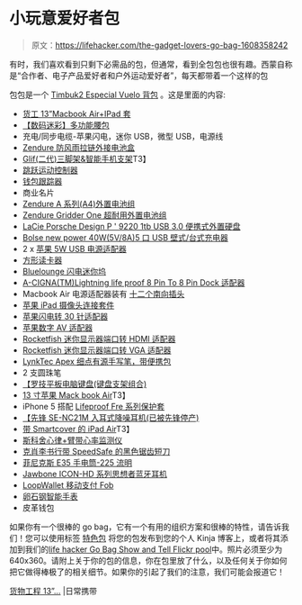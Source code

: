 # 小玩意爱好者包

> 原文：<https://lifehacker.com/the-gadget-lovers-go-bag-1608358242>

有时，我们喜欢看到只剩下必需品的包，但通常，看到全包包也很有趣。西蒙自称是“合作者、电子产品爱好者和户外运动爱好者”，每天都带着一个这样的包



包包是一个 [Timbuk2 Especial Vuelo 背包](http://www.amazon.com/gp/product/B00E1O3JEA?asc_campaign=InlineText&asc_refurl=https://lifehacker.com/the-gadget-lovers-go-bag-1608358242&asc_source=&tag=kinjalifehackerlink-20) 。这是里面的内容:

*   [货工 13”Macbook Air+IPad 套](http://www.cargo-works.com/products/13-macbook-air-ipad-sleeve)
*   [【数码迷彩】多功能腰包](http://www.amazon.com/gp/product/B006DQ515Y?asc_campaign=InlineText&asc_refurl=https://lifehacker.com/the-gadget-lovers-go-bag-1608358242&asc_source=&tag=kinjalifehackerlink-20)
*   充电/同步电缆-苹果闪电，迷你 USB，微型 USB，电源线
*   [Zendure 防风雨拉链外接电池盒](http://www.amazon.com/Zendure-Weatherproof-External-Batteries-Portable/dp/B00GDZCNWO?asc_campaign=InlineText&asc_refurl=https://lifehacker.com/the-gadget-lovers-go-bag-1608358242&asc_source=&tag=kinjalifehackerlink-20)
*   [Glif(二代)三脚架&智能手机支架](http://www.studioneat.com/products/glif)T3】
*   [跳跃运动控制器](http://www.amazon.com/Leap-Motion-Controller-Packaging-Software/dp/B00HVYBWQO?asc_campaign=InlineText&asc_refurl=https://lifehacker.com/the-gadget-lovers-go-bag-1608358242&asc_source=&tag=kinjalifehackerlink-20)
*   [钱包跟踪器](http://www.amazon.com/Wallet-TrackR-Bluetooth-Device-Packaging/dp/B00FK0ECYA?asc_campaign=InlineText&asc_refurl=https://lifehacker.com/the-gadget-lovers-go-bag-1608358242&asc_source=&tag=kinjalifehackerlink-20)
*   商业名片
*   [Zendure A 系列(A4)外置电池组](http://zendure.com/a-series-external-battery/)
*   [Zendure Gridder One 超耐用外置电池组](http://www.amazon.com/Zendure-Gridder-Ultra-durable-Portable-Charger/dp/B00ICYWB0I?asc_campaign=InlineText&asc_refurl=https://lifehacker.com/the-gadget-lovers-go-bag-1608358242&asc_source=&tag=kinjalifehackerlink-20)
*   [LaCie Porsche Design P ' 9220 1tb USB 3.0 便携式外置硬盘](http://www.amazon.com/LaCie-Porsche-Portable-External-302000/dp/B0058VIXBY?asc_campaign=InlineText&asc_refurl=https://lifehacker.com/the-gadget-lovers-go-bag-1608358242&asc_source=&tag=kinjalifehackerlink-20)
*   [Bolse new power 40W(5V/8A)5 口 USB 壁式/台式充电器](http://www.amazon.com/gp/product/B00IUAHGU4?asc_campaign=InlineText&asc_refurl=https://lifehacker.com/the-gadget-lovers-go-bag-1608358242&asc_source=&tag=kinjalifehackerlink-20)
*   2 x [苹果 5W USB 电源适配器](http://www.amazon.com/Apple-5W-USB-Power-Adapter/dp/B0097BEFWC/ref=sr_1_1?asc_campaign=InlineText&asc_refurl=https://lifehacker.com/the-gadget-lovers-go-bag-1608358242&asc_source=&tag=kinjalifehackerlink-20)
*   [方形读卡器](http://www.amazon.com/Square-Reader-iPhone-Android-Rebate/dp/B00HZYK3CO?asc_campaign=InlineText&asc_refurl=https://lifehacker.com/the-gadget-lovers-go-bag-1608358242&asc_source=&tag=kinjalifehackerlink-20)
*   [Bluelounge 闪电迷你坞](http://www.amazon.com/Bluelounge-MD-US-L-MiniDock-Lightning/dp/B00CXUREDG?asc_campaign=InlineText&asc_refurl=https://lifehacker.com/the-gadget-lovers-go-bag-1608358242&asc_source=&tag=kinjalifehackerlink-20)
*   [A-CIGNA(TM)Lightning life proof 8 Pin To 8 Pin Dock 适配器](http://www.amazon.com/gp/product/B00F5HJPRW?asc_campaign=InlineText&asc_refurl=https://lifehacker.com/the-gadget-lovers-go-bag-1608358242&asc_source=&tag=kinjalifehackerlink-20)
*   Macbook Air 电源适配器装有 [十二个南向插头](http://www.amazon.com/Twelve-South-PlugBug-All---one/dp/B0062IM9EY?asc_campaign=InlineText&asc_refurl=https://lifehacker.com/the-gadget-lovers-go-bag-1608358242&asc_source=&tag=kinjalifehackerlink-20)
*   [苹果 iPad 摄像头连接套件](http://www.amazon.com/Apple-iPad-Camera-Connection-MC531ZM/dp/B003K1EYM6?asc_campaign=InlineText&asc_refurl=https://lifehacker.com/the-gadget-lovers-go-bag-1608358242&asc_source=&tag=kinjalifehackerlink-20)
*   [苹果闪电转 30 针适配器](http://www.amazon.com/Apple-Lightning-to-30-Pin-Adapter/dp/B009A5EIWC?asc_campaign=InlineText&asc_refurl=https://lifehacker.com/the-gadget-lovers-go-bag-1608358242&asc_source=&tag=kinjalifehackerlink-20)
*   [苹果数字 AV 适配器](http://www.amazon.com/Apple-Digital-AV-Adapter-MD098ZM/dp/B007IRBNRW?asc_campaign=InlineText&asc_refurl=https://lifehacker.com/the-gadget-lovers-go-bag-1608358242&asc_source=&tag=kinjalifehackerlink-20)
*   [Rocketfish 迷你显示器端口转 HDMI 适配器](http://www.amazon.com/Rocketfish-Mini-Display-Port-to-HDMI-Adapter/dp/B005FFRB8O?asc_campaign=InlineText&asc_refurl=https://lifehacker.com/the-gadget-lovers-go-bag-1608358242&asc_source=&tag=kinjalifehackerlink-20)
*   [Rocketfish 迷你显示器端口转 VGA 适配器](http://www.amazon.com/Rocketfish-Mini-Display-Port-to-VGA-Adapter/dp/B005JPJONA?asc_campaign=InlineText&asc_refurl=https://lifehacker.com/the-gadget-lovers-go-bag-1608358242&asc_source=&tag=kinjalifehackerlink-20)
*   [LynkTec Apex 细点有源手写笔，带便携包](http://www.lynktec.com/Apex-Fine-Point-Active-Stylus-p/lttg-0011.htm)
*   2 支圆珠笔
*   [【罗技平板电脑键盘(键盘支架组合)](http://www.amazon.com/Logitech-Tablet-Keyboard-Keyboard--generation/dp/B0054L8MR8?asc_campaign=InlineText&asc_refurl=https://lifehacker.com/the-gadget-lovers-go-bag-1608358242&asc_source=&tag=kinjalifehackerlink-20)
*   [13 寸苹果 Mack book Air](http://store.apple.com/us/buy-mac/macbook-air)T3】
*   iPhone 5 搭配 [Lifeproof Fre 系列保护套](http://www.amazon.com/LifeProof-fre-Series-Case-iPhone/dp/B00AIH0IAC?asc_campaign=InlineText&asc_refurl=https://lifehacker.com/the-gadget-lovers-go-bag-1608358242&asc_source=&tag=kinjalifehackerlink-20)
*   [【先锋 SE-NC21M 入耳式降噪耳机(已被先锋停产)](http://www.amazon.com/Pioneer-SE-NC21M-Noise-Cancelling-Discontinued-Manufacturer/dp/B0089I0YQK?asc_campaign=InlineText&asc_refurl=https://lifehacker.com/the-gadget-lovers-go-bag-1608358242&asc_source=&tag=kinjalifehackerlink-20)
*   [带 Smartcover 的 iPad Air](http://www.amazon.com/Apple-MD785LL-Wi-Fi-NEWEST-VERSION/dp/B00G2TK76A?asc_campaign=InlineText&asc_refurl=https://lifehacker.com/the-gadget-lovers-go-bag-1608358242&asc_source=&tag=kinjalifehackerlink-20)T3】
*   [斯科舍心律+臂带心率监测仪](http://www.scosche.com/rhythm+)
*   [克肖李书行带 SpeedSafe 的黑色锯齿短刀](http://www.amazon.com/gp/product/B0074FDKN8?asc_campaign=InlineText&asc_refurl=https://lifehacker.com/the-gadget-lovers-go-bag-1608358242&asc_source=&tag=kinjalifehackerlink-20)
*   [菲尼克斯 E35 手电筒-225 流明](http://www.amazon.com/gp/product/B0091TZS8U?asc_campaign=InlineText&asc_refurl=https://lifehacker.com/the-gadget-lovers-go-bag-1608358242&asc_source=&tag=kinjalifehackerlink-20)
*   [Jawbone ICON-HD 系列思想者蓝牙耳机](http://www.amazon.com/Jawbone-ICON-HD-Bluetooth-Packaging/dp/B005MHGBX6?asc_campaign=InlineText&asc_refurl=https://lifehacker.com/the-gadget-lovers-go-bag-1608358242&asc_source=&tag=kinjalifehackerlink-20)
*   [LoopWallet 移动支付 Fob](http://www.looppay.com/)
*   [卵石钢智能手表](https://getpebble.com/steel)
*   皮革钱包

如果你有一个很棒的 go bag，它有一个有用的组织方案和很棒的特性，请告诉我们！您可以使用标签 [特色包](http://kinja.com/tag/featured-bag) 将您的包发布到您的个人 Kinja 博客上，或者将其添加到我们的[life hacker Go Bag Show and Tell Flickr pool](http://www.flickr.com/groups/2301352@N21)中。照片必须至少为 640x360。请附上关于你的包的信息，你在包里放了什么，以及任何关于你如何把它做得棒极了的相关细节。如果你的引起了我们的注意，我们可能会报道它！

[货物工程 13”...](http://everyday-carry.com/post/89885272610/cargo-works-13-macbook-air-ipad-sleeve-timbuk2) |日常携带
